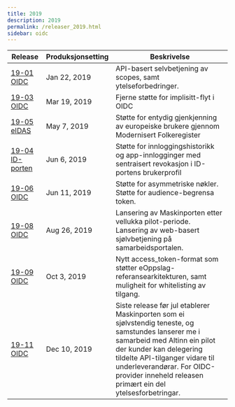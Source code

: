 ```yaml
---
title: 2019
description: 2019
permalink: /releaser_2019.html
sidebar: oidc
---
```


|Release|Produksjonsetting|Beskrivelse|
|-|-|-|
|[19-01 OIDC]({{site.baseurl}}/docs/idporten/oidc/releaser/19-01_OIDC)|Jan 22, 2019| API-basert selvbetjening av scopes, samt ytelseforbedringer. |
|[19-03 OIDC]({{site.baseurl}}/docs/idporten/oidc/releaser/19-03_OIDC)|Mar 19, 2019| Fjerne støtte for implisitt-flyt i OIDC |
|[19-05 eIDAS]({{site.baseurl}}/docs/idporten/oidc/releaser/19-05_eIDAS)|May 7, 2019| Støtte for entydig gjenkjenning av europeiske brukere gjennom Modernisert Folkeregister |
|[19-04 ID-porten]({{site.baseurl}}/docs/idporten/oidc/releaser/19-04_ID-porten)|Jun 6, 2019| Støtte for innloggingshistorikk og app-innlogginger med sentraisert revokasjon i ID-portens brukerprofil  |
|[19-06 OIDC]({{site.baseurl}}/docs/idporten/oidc/releaser/19-06_OIDC)|Jun 11, 2019| Støtte for asymmetriske nøkler.    Støtte for audience-begrensa token. |
|[19-08 OIDC]({{site.baseurl}}/docs/idporten/oidc/releaser/19-08_OIDC)|Aug 26, 2019| Lansering av Maskinporten etter vellukka pilot-periode.    Lansering av web-basert sjølvbetjening på samarbeidsportalen. |
|[19-09 OIDC]({{site.baseurl}}/docs/idporten/oidc/releaser/19-09_OIDC)|Oct 3, 2019| Nytt access_token-format som støtter eOppslag-referansearkitekturen, samt muligheit for whitelisting av tilgang. |
|[19-11 OIDC]({{site.baseurl}}/docs/idporten/oidc/releaser/19-11_OIDC)|Dec 10, 2019| Siste release før jul etablerer Maskinporten som ei sjølvstendig teneste, og samstundes lanserer me i samarbeid med Altinn ein pilot der kunder kan delegering tildelte API-tilganger vidare til underleverandørar.    For OIDC-provider inneheld releasen primært ein del ytelsesforbetringar.  |
